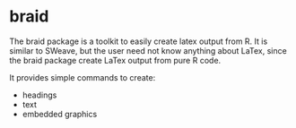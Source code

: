 # braid

The braid package is a toolkit to easily create latex output from R. It is similar to SWeave, but the user need not know anything about LaTex, since the braid package create LaTex output from pure R code.


It provides simple commands to create:

* headings
* text
* embedded graphics
